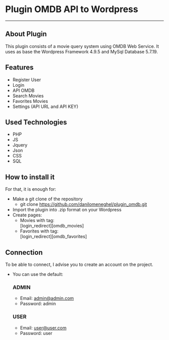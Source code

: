 # Plugin OMDB API to Wordpress
------------------------

## About Plugin
This plugin consists of a movie query system using OMDB Web Service.
It uses as base the Wordpress Framework 4.9.5 and MySql Database 5.7.19.

## Features
- Register User
- Login
- API OMDB
- Search Movies
- Favorites Movies
- Settings (API URL and API KEY)

## Used Technologies
- PHP
- JS
- Jquery
- Json
- CSS
- SQL

## How to install it
For that, it is enough for:
- Make a git clone of the repository
	- git clone https://github.com/danilomeneghel/plugin_omdb.git
- Import the plugin into .zip format on your Wordpress
- Create pages:
	- Movies with tag: <br>[login_redirect][omdb_movies]
	- Favorites with tag: <br>[login_redirect][omdb_favorites]

## Connection
To be able to connect, I advise you to create an account on the project.
- You can use the default:
	### ADMIN
    - Email: admin@admin.com
    - Password: admin
	### USER
    - Email: user@user.com
    - Password: user
